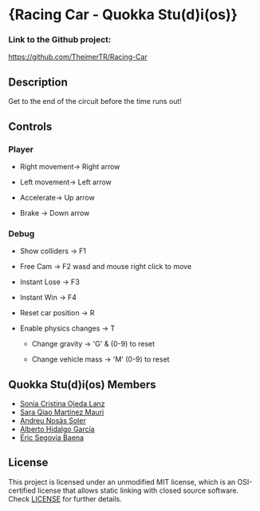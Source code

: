# {Racing Car - Quokka Stu(d)i(os)}

### Link to the Github project:
https://github.com/TheimerTR/Racing-Car

## Description

Get to the end of the circuit before the time runs out!

## Controls

### Player

* Right movement-> Right arrow

* Left movement-> Left arrow

* Accelerate-> Up arrow

* Brake -> Down arrow


### Debug

* Show colliders -> F1

* Free Cam -> F2 wasd and mouse right click to move

* Instant Lose -> F3

* Instant Win -> F4

* Reset car position -> R

* Enable physics changes -> T

	* Change gravity -> 'G' & (0-9) to reset

	* Change vehicle mass -> 'M' (0-9) to reset



## Quokka Stu(d)i(os) Members

* [Sonia Cristina Ojeda Lanz](https://github.com/SoniaOL) 
* [Sara Qiao Martínez Mauri](https://github.com/lSara-MM)
* [Andreu Nosàs Soler](https://github.com/AndyCubico)
* [Alberto Hidalgo García](https://github.com/TheimerTR)
* [Éric Segovia Baena](https://github.com/Icefenix7198)


## License

This project is licensed under an unmodified MIT license, which is an OSI-certified license that allows static linking with closed source software. Check [LICENSE](LICENSE) for further details.

